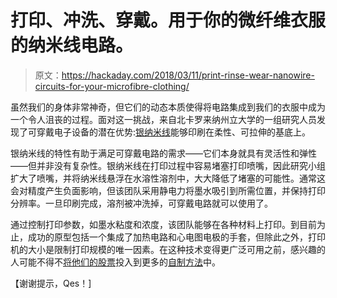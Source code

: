 # 打印、冲洗、穿戴。用于你的微纤维衣服的纳米线电路。

> 原文：<https://hackaday.com/2018/03/11/print-rinse-wear-nanowire-circuits-for-your-microfibre-clothing/>

虽然我们的身体非常神奇，但它们的动态本质使得将电路集成到我们的衣服中成为一个令人沮丧的过程。面对这一挑战，来自北卡罗来纳州立大学的一组研究人员发现了可穿戴电子设备的潜在优势:[银纳米线](https://techxplore.com/news/2018-02-technique-flexible-stretchable-silver-nanowire.html)能够印刷在柔性、可拉伸的基底上。

银纳米线的特性有助于满足可穿戴电路的需求——它们本身就具有灵活性和弹性——但并非没有复杂性。银纳米线在打印过程中容易堵塞打印喷嘴，因此研究小组扩大了喷嘴，并将纳米线悬浮在水溶性溶剂中，大大降低了堵塞的可能性。通常这会对精度产生负面影响，但该团队采用静电力将墨水吸引到所需位置，并保持打印分辨率。一旦印刷完成，溶剂被冲洗掉，可穿戴电路就可以使用了。

通过控制打印参数，如墨水粘度和浓度，该团队能够在各种材料上打印。到目前为止，成功的原型包括一个集成了加热电路和心电图电极的手套，但除此之外，打印机的大小是限制打印规模的唯一因素。在这种技术变得更广泛可用之前，感兴趣的人可能不得不[将他们的股票](https://hackaday.com/2017/04/10/souped-up-next-gen-wearables/)投入到更多的[自制方法](https://hackaday.com/2014/06/19/knitted-circuit-board-lends-flexibility-to-e-textiles/)中。

【谢谢提示，Qes！]